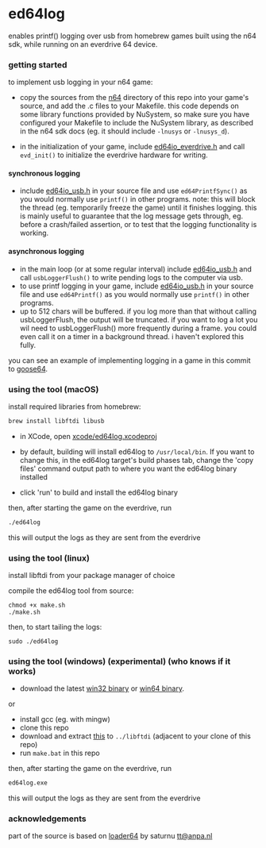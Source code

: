 # ed64log

enables printf() logging over usb from homebrew games built using the n64 sdk, while running on an everdrive 64 device.


### getting started

to implement usb logging in your n64 game:

- copy the sources from the [n64](n64) directory of this repo into your game's source, and add the .c files to your Makefile.
  this code depends on some library functions provided by NuSystem, so make sure you have configured your Makefile to include the NuSystem library, as described in the n64 sdk docs (eg. it should include `-lnusys` or `-lnusys_d`).


- in the initialization of your game, include [ed64io_everdrive.h](n64/ed64io_everdrive.h) and call `evd_init()` to initialize the everdrive hardware for writing.

#### synchronous logging
- include [ed64io_usb.h](n64/ed64io_usb.h) in your source file and use `ed64PrintfSync()` as you would normally use `printf()` in other programs. note: this will block the thread (eg. temporarily freeze the game) until it finishes logging. this is mainly useful to guarantee that the log message gets through, eg. before a crash/failed assertion, or to test that the logging functionality is working.

#### asynchronous logging
- in the main loop (or at some regular interval) include [ed64io_usb.h](n64/ed64io_usb.h) and call `usbLoggerFlush()` to write pending logs to the computer via usb.
- to use printf logging in your game, include [ed64io_usb.h](n64/ed64io_usb.h) in your source file and use `ed64Printf()` as you would normally use `printf()` in other programs.
- up to 512 chars will be buffered. if you log more than that without calling usbLoggerFlush, the output will be truncated. if you want to log a lot you wil need to usbLoggerFlush() more frequently during a frame. you could even call it on a timer in a background thread. i haven't explored this fully.

you can see an example of implementing logging in a game in this commit to [goose64](https://github.com/jsdf/goose64/commit/cf2259a2b47cd8e2f828ad61a5dd5ddcd2c02986).


### using the tool (macOS)

install required libraries from homebrew:

```bash
brew install libftdi libusb
```

- in XCode, open [xcode/ed64log.xcodeproj](xcode/ed64log.xcodeproj)

- by default, building will install ed64log to `/usr/local/bin`. If you want to change this, in the ed64log target's build phases tab, change the 'copy files' command output path to where you want the ed64log binary installed

- click 'run' to build and install the ed64log binary

then, after starting the game on the everdrive, run

```bash
./ed64log
```

this will output the logs as they are sent from the everdrive


### using the tool (linux)

install libftdi from your package manager of choice

compile the ed64log tool from source:

```
chmod +x make.sh
./make.sh
```

then, to start tailing the logs:

```
sudo ./ed64log
```


### using the tool (windows) (experimental) (who knows if it works)
- download the latest [win32 binary](https://jamesfriend.com.au/projects/n64dev/ed64log-win32-latest.zip) or [win64 binary](https://jamesfriend.com.au/projects/n64dev/ed64log-win64-latest.zip).

or

- install gcc (eg. with mingw)
- clone this repo
- download and extract [this](https://sourceforge.net/projects/picusb/files/libftdi1-1.4git_devkit_x86_x64_14June2018.zip/download) to `../libftdi` (adjacent to your clone of this repo)
- run `make.bat` in this repo


then, after starting the game on the everdrive, run

```bash
ed64log.exe
```

this will output the logs as they are sent from the everdrive


### acknowledgements

part of the source is based on [loader64](http://krikzz.com/forum/index.php?topic=1407.msg14076) by saturnu <tt@anpa.nl>